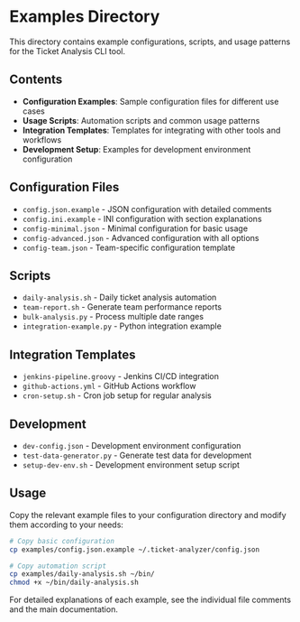 # Examples Directory

This directory contains example configurations, scripts, and usage patterns for the Ticket Analysis CLI tool.

## Contents

- **Configuration Examples**: Sample configuration files for different use cases
- **Usage Scripts**: Automation scripts and common usage patterns
- **Integration Templates**: Templates for integrating with other tools and workflows
- **Development Setup**: Examples for development environment configuration

## Configuration Files

- `config.json.example` - JSON configuration with detailed comments
- `config.ini.example` - INI configuration with section explanations
- `config-minimal.json` - Minimal configuration for basic usage
- `config-advanced.json` - Advanced configuration with all options
- `config-team.json` - Team-specific configuration template

## Scripts

- `daily-analysis.sh` - Daily ticket analysis automation
- `team-report.sh` - Generate team performance reports
- `bulk-analysis.py` - Process multiple date ranges
- `integration-example.py` - Python integration example

## Integration Templates

- `jenkins-pipeline.groovy` - Jenkins CI/CD integration
- `github-actions.yml` - GitHub Actions workflow
- `cron-setup.sh` - Cron job setup for regular analysis

## Development

- `dev-config.json` - Development environment configuration
- `test-data-generator.py` - Generate test data for development
- `setup-dev-env.sh` - Development environment setup script

## Usage

Copy the relevant example files to your configuration directory and modify them according to your needs:

```bash
# Copy basic configuration
cp examples/config.json.example ~/.ticket-analyzer/config.json

# Copy automation script
cp examples/daily-analysis.sh ~/bin/
chmod +x ~/bin/daily-analysis.sh
```

For detailed explanations of each example, see the individual file comments and the main documentation.